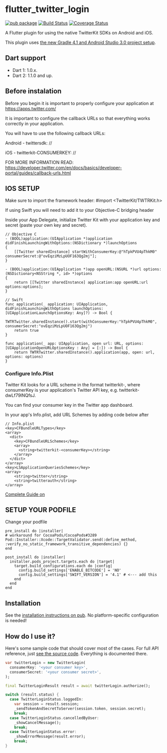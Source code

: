 # flutter_twitter_login

[![pub package](https://img.shields.io/pub/v/flutter_twitter_login.svg)](https://pub.dartlang.org/packages/flutter_twitter_login)
 [![Build Status](https://travis-ci.org/roughike/flutter_twitter_login.svg?branch=master)](https://travis-ci.org/roughike/flutter_twitter_login)
 [![Coverage Status](https://coveralls.io/repos/github/roughike/flutter_twitter_login/badge.svg)](https://coveralls.io/github/roughike/flutter_twitter_login)

A Flutter plugin for using the native TwitterKit SDKs on Android and iOS.

This plugin uses [the new Gradle 4.1 and Android Studio 3.0 project setup](https://github.com/flutter/flutter/wiki/Updating-Flutter-projects-to-Gradle-4.1-and-Android-Studio-Gradle-plugin-3.0.1).

## Dart support

* Dart 1: 1.0.x.
* Dart 2: 1.1.0 and up.

## Before instalation

Before you begin it is important to properly configure your application at https://apps.twitter.com/

It is important to configure the callback URLs so that everything works correctly in your application.

You will have to use the following callback URLs:

Android - twittersdk: //

iOS - twitterkit-CONSUMERKEY: //

FOR MORE INFORMATION READ:
https://developer.twitter.com/en/docs/basics/developer-portal/guides/callback-urls.html


## IOS SETUP 
Make sure to import the framework header: #import <TwitterKit/TWTRKit.h>

If using Swift you will need to add it to your Objective-C bridging header

Inside your App Delegate, initialize Twitter Kit with your application key and secret (paste your own key and secret).

```
// Objective C
- (BOOL)application:(UIApplication *)application didFinishLaunchingWithOptions:(NSDictionary *)launchOptions 
{
    [[Twitter sharedInstance] startWithConsumerKey:@"hTpkPVU4pThkM0" consumerSecret:@"ovEqziMzLpUOF163Qg2mj"];
}

- (BOOL)application:(UIApplication *)app openURL:(NSURL *)url options:(NSDictionary<NSString *, id> *)options
{
    return [[Twitter sharedInstance] application:app openURL:url options:options];
}
```

```
// Swift
func application(_ application: UIApplication, didFinishLaunchingWithOptions launchOptions: [UIApplicationLaunchOptionsKey: Any]?) -> Bool {
    TWTRTwitter.sharedInstance().start(withConsumerKey:"hTpkPVU4pThkM0", consumerSecret:"ovEqziMzLpUOF163Qg2mj")
    return true
}

func application(_ app: UIApplication, open url: URL, options: [UIApplicationOpenURLOptionsKey : Any] = [:]) -> Bool {
    return TWTRTwitter.sharedInstance().application(app, open: url, options: options)
}
```

### Configure Info.Plist
Twitter Kit looks for a URL scheme in the format twitterkit-<consumerKey>, where consumerKey is your application's Twitter API key, e.g. twitterkit-dwLf79lNQfsJ.

You can find your consumer key in the Twitter app dashboard.

In your app's Info.plist, add URL Schemes by adding code below after <dict>

```
// Info.plist
<key>CFBundleURLTypes</key>
<array>
  <dict>
    <key>CFBundleURLSchemes</key>
    <array>
      <string>twitterkit-<consumerKey></string>
    </array>
  </dict>
</array>
<key>LSApplicationQueriesSchemes</key>
<array>
    <string>twitter</string>
    <string>twitterauth</string>
</array>
```

[Complete Guide on ](https://github.com/twitter/twitter-kit-ios/wiki/Installation)



## SETUP YOUR PODFILE
Change your podfile 
```
pre_install do |installer|
# workaround for CocoaPods/CocoaPods#3289
Pod::Installer::Xcode::TargetValidator.send(:define_method, :verify_no_static_framework_transitive_dependencies) {}
end

post_install do |installer|
  installer.pods_project.targets.each do |target|
    target.build_configurations.each do |config|
      config.build_settings['ENABLE_BITCODE'] = 'NO'
      config.build_settings['SWIFT_VERSION'] = '4.1' # <--- add this
    end
  end
end
```




## Installation

See the [installation instructions on pub](https://pub.dartlang.org/packages/flutter_twitter_login#-installing-tab-). No platform-specific configuration is needed!

## How do I use it?

Here's some sample code that should cover most of the cases. For full API reference, just [see the source code](https://github.com/roughike/flutter_twitter_login/blob/master/lib/flutter_twitter_login.dart). Everything is documented there.

```dart
var twitterLogin = new TwitterLogin(
  consumerKey: '<your consumer key>',
  consumerSecret: '<your consumer secret>',
);

final TwitterLoginResult result = await twitterLogin.authorize();

switch (result.status) {
  case TwitterLoginStatus.loggedIn:
    var session = result.session;
    _sendTokenAndSecretToServer(session.token, session.secret);
    break;
  case TwitterLoginStatus.cancelledByUser:
    _showCancelMessage();
    break;
  case TwitterLoginStatus.error:
    _showErrorMessage(result.error);
    break;
}
```
